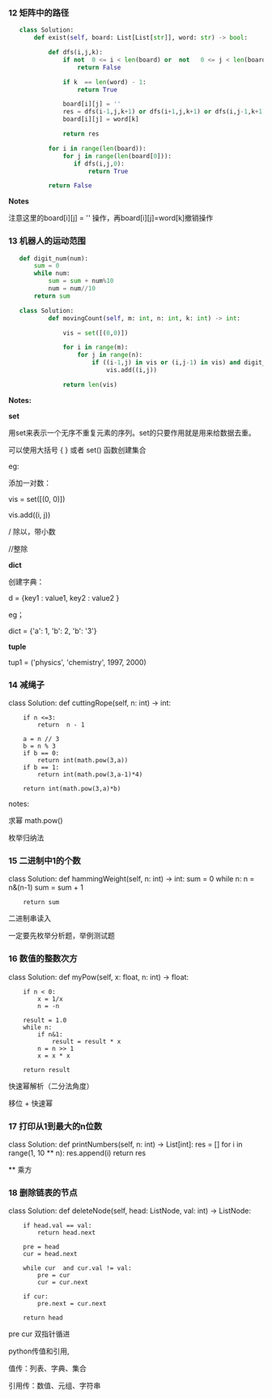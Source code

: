 ### 12 矩阵中的路径

 ```python
    class Solution:
        def exist(self, board: List[List[str]], word: str) -> bool:

            def dfs(i,j,k):
                if not  0 <= i < len(board) or  not   0 <= j < len(board[0]) or board[i][j]!= word[k]:
                    return False 

                if k  == len(word) - 1:
                    return True

                board[i][j] = ''
                res = dfs(i-1,j,k+1) or dfs(i+1,j,k+1) or dfs(i,j-1,k+1) or dfs(i,j+1,k+1)
                board[i][j] = word[k]

                return res 

            for i in range(len(board)):
                for j in range(len(board[0])):
                   if dfs(i,j,0):
                       return True

            return False
 ```           
**Notes**

注意这里的board[i][j] = '' 操作，再board[i][j]=word[k]撤销操作


### 13  机器人的运动范围

 ```python
    def digit_num(num):
        sum = 0
        while num:
            sum = sum + num%10
            num = num//10
        return sum

    class Solution:
            def movingCount(self, m: int, n: int, k: int) -> int:

                vis = set([(0,0)])

                for i in range(m):
                    for j in range(n):
                        if ((i-1,j) in vis or (i,j-1) in vis) and digit_num(i) + digit_num(j) <= k:
                            vis.add((i,j))

                return len(vis)
```


**Notes:**

**set**

用set来表示一个无序不重复元素的序列。set的只要作用就是用来给数据去重。 

可以使用大括号 { } 或者 set() 函数创建集合

eg: 

添加一对数：

vis = set([(0, 0)])

vis.add((i, j))


/ 除以，带小数

//整除

**dict**

创建字典：

d = {key1 : value1, key2 : value2 }

eg；

dict = {'a': 1, 'b': 2, 'b': '3'}

**tuple**

tup1 = ('physics', 'chemistry', 1997, 2000)

### 14 减绳子

class Solution:
    def cuttingRope(self, n: int) -> int:
        
        
        if n <=3: 
            return  n - 1
        
        a = n // 3
        b = n % 3
        if b == 0:
            return int(math.pow(3,a))   
        if b == 1:
            return int(math.pow(3,a-1)*4)
        
        return int(math.pow(3,a)*b)
 
notes: 

求幂 math.pow()

枚举归纳法


### 15 二进制中1的个数

class Solution:
    def hammingWeight(self, n: int) -> int:
        sum = 0
        while n:
            n = n&(n-1)
            sum = sum + 1
                    
        return sum

		
二进制串读入

一定要先枚举分析题，举例测试题	

### 16 数值的整数次方


class Solution:
    def myPow(self, x: float, n: int) -> float:
        
        if n < 0:
            x = 1/x
            n = -n
        
        result = 1.0
        while n:
            if n&1:
                result = result * x
            n = n >> 1
            x = x * x
        
        return result  


快速幂解析（二分法角度）

移位 + 快速幂

### 17 打印从1到最大的n位数

class Solution:
    def printNumbers(self, n: int) -> List[int]:
        res = []
        for i in range(1, 10 ** n):
            res.append(i)
        return res


**  乘方

### 18  删除链表的节点

class Solution:
    def deleteNode(self, head: ListNode, val: int) -> ListNode:
        
        if head.val == val:
            return head.next
        
        pre = head
        cur = head.next
        
        while cur  and cur.val != val:
            pre = cur
            cur = cur.next
        
        if cur:
            pre.next = cur.next
        
        return head


pre cur  双指针循进

python传值和引用,

值传：列表、字典、集合

引用传：数值、元组、字符串

